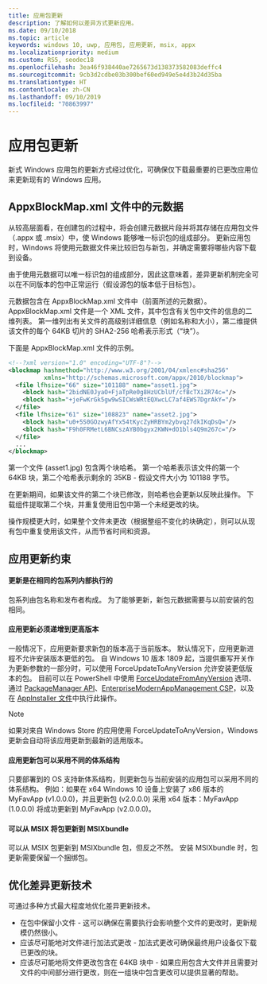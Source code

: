 ```yaml
---
title: 应用包更新
description: 了解如何以差异方式更新应用。
ms.date: 09/10/2018
ms.topic: article
keywords: windows 10, uwp, 应用包, 应用更新, msix, appx
ms.localizationpriority: medium
ms.custom: RS5, seodec18
ms.openlocfilehash: 3ea46f938440ae7265673d138373582083deffc4
ms.sourcegitcommit: 9cb3d2cdbe03b300bef60ed949e5e4d3b24d35ba
ms.translationtype: HT
ms.contentlocale: zh-CN
ms.lasthandoff: 09/10/2019
ms.locfileid: "70863997"
---
```

# <a name="app-package-updates"></a>应用包更新

新式 Windows 应用包的更新方式经过优化，可确保仅下载最重要的已更改应用位来更新现有的 Windows 应用。

## <a name="metadata-in-the-appxblockmapxml-file"></a>AppxBlockMap.xml 文件中的元数据

从较高层面看，在创建包的过程中，将会创建元数据片段并将其存储在应用包文件（.appx 或 .msix）中，使 Windows 能够唯一标识包的组成部分。 更新应用包时，Windows 将使用元数据文件来比较旧包与新包，并确定需要将哪些内容下载到设备。

由于使用元数据可以唯一标识包的组成部分，因此这意味着，差异更新机制完全可以在不同版本的包中正常运行（假设源包的版本低于目标包）。 

元数据包含在 AppxBlockMap.xml 文件中（前面所述的元数据）。 AppxBlockMap.xml 文件是一个 XML 文件，其中包含有关包中文件的信息的二维列表。 第一维列出有关文件的高级别详细信息（例如名称和大小），第二维提供该文件的每个 64KB 切片的 SHA2-256 哈希表示形式（“块”）。

下面是 AppxBlockMap.xml 文件的示例。

```xml
<!--?xml version="1.0" encoding="UTF-8"?-->
<blockmap hashmethod="http://www.w3.org/2001/04/xmlenc#sha256" 
          xmlns="http://schemas.microsoft.com/appx/2010/blockmap">
  <file lfhsize="66" size="101188" name="asset1.jpg">
    <block hash="2bidNE0JyaO+FjaTpRe0g8HzUCblUf/cfBcTXiZR74c="/>
    <block hash="+jeFwKrGk5gw9wSICWsWRtEQXwcLC7af4EWS7DgrAkY="/>
  </file>
  <file lfhsize="61" size="108823" name="asset2.jpg">
    <block hash="u0+5S0GOzwyAfYx54tKycZyHRBYm2ybvq27dkIKqDsQ="/>
    <block hash="F9h0FRMetL6BNCszAYB0bgyx2KWN+dO1bls4Q9m267c="/>
  </file>
  ...
</blockmap>
```

第一个文件 (asset1.jpg) 包含两个块哈希。 第一个哈希表示该文件的第一个 64KB 块，第二个哈希表示剩余的 35KB - 假设文件大小为 101188 字节。

在更新期间，如果该文件的第二个块已修改，则哈希也会更新以反映此操作。 下载组件提取第二个块，并重复使用旧包中第一个未经更改的块。

操作规模更大时，如果整个文件未更改（根据整组不变化的块确定），则可以从现有包中重复使用该文件，从而节省时间和资源。

## <a name="app-update-constraints"></a>应用更新约束

#### <a name="updates-are-performed-within-the-same-package-family"></a>更新是在相同的包系列内部执行的
包系列由包名称和发布者构成。 为了能够更新，新包元数据需要与以前安装的包相同。 

#### <a name="app-updates-must-increment-to-a-higher-version"></a>应用更新必须递增到更高版本
一般情况下，应用更新要求新包的版本高于当前版本。 默认情况下，应用更新进程不允许安装版本更低的包。 自 Windows 10 版本 1809 起，当提供重写开关作为更新参数的一部分时，可以使用 ForceUpdateToAnyVersion 允许安装更低版本的包。 目前可以在 PowerShell 中使用 [ForceUpdateFromAnyVersion](https://docs.microsoft.com/en-us/powershell/module/appx/add-appxpackage?view=win10-ps) 选项、通过 [PackageManager API](https://docs.microsoft.com/en-us/uwp/api/windows.management.deployment.deploymentoptions)、[EnterpriseModernAppManagement CSP](https://docs.microsoft.com/en-us/windows/client-management/mdm/enterprisemodernappmanagement-csp)，以及在 [AppInstaller 文件](https://docs.microsoft.com/windows/msix/app-installer/update-settings)中执行此操作。  

> [!NOTE]
> 如果对来自 Windows Store 的应用使用 ForceUpdateToAnyVersion，Windows 更新会自动将该应用更新到最新的适用版本。

#### <a name="app-update-package-can-have-a-different-architecture"></a>应用更新包可以采用不同的体系结构
只要部署到的 OS 支持新体系结构，则更新包与当前安装的应用包可以采用不同的体系结构。 例如：如果在 x64 Windows 10 设备上安装了 x86 版本的 MyFavApp (v1.0.0.0)，并且更新包 (v2.0.0.0) 采用 x64 版本：MyFavApp (1.0.0.0) 将成功更新到 MyFavApp (v2.0.0.0)。 

#### <a name="packages-can-update-from-an-msix-to-an-msixbundle"></a>可以从 MSIX 将包更新到 MSIXbundle
可以从 MSIX 包更新到 MSIXbundle 包，但反之不然。 安装 MSIXbundle 时，包更新需要保留一个捆绑包。 

## <a name="optimize-differential-update-technology"></a>优化差异更新技术
    
可通过多种方式最大程度地优化差异更新技术。

- 在包中保留小文件 - 这可以确保在需要执行会影响整个文件的更改时，更新规模仍然很小。
- 应该尽可能地对文件进行加法式更改 - 加法式更改可确保最终用户设备仅下载已更改的块。
- 应该尽可能地将文件更改包含在 64KB 块中 - 如果应用包含大文件并且需要对文件的中间部分进行更改，则在一组块中包含更改可以提供显著的帮助。
 

